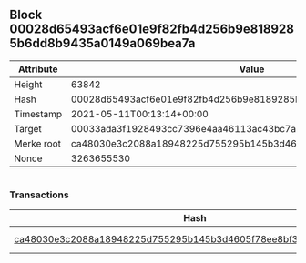 ## Block 00028d65493acf6e01e9f82fb4d256b9e8189285b6dd8b9435a0149a069bea7a

Attribute | Value
--- | ---
Height | 63842
Hash | 00028d65493acf6e01e9f82fb4d256b9e8189285b6dd8b9435a0149a069bea7a
Timestamp | 2021-05-11T00:13:14+00:00
Target | 00033ada3f1928493cc7396e4aa46113ac43bc7ac52aab5d08e3934913716f64
Merke root | ca48030e3c2088a18948225d755295b145b3d4605f78ee8bf3289f7b36c3a5c4
Nonce | 3263655530

```

```

### Transactions

Hash | Amount
--- | ---
[ca48030e3c2088a18948225d755295b145b3d4605f78ee8bf3289f7b36c3a5c4](ca48030e3c2088a18948225d755295b145b3d4605f78ee8bf3289f7b36c3a5c4.md) | 10.00000000 SKEPTI 
